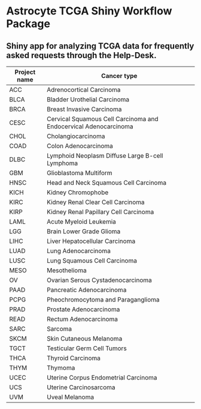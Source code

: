 # Astrocyte TCGA Shiny Workflow Package   

## Shiny app for analyzing TCGA data for frequently asked requests through the Help-Desk.   

Project name   |  Cancer type    
 ------------- | ------------  
ACC            | Adrenocortical Carcinoma
BLCA           | Bladder Urothelial Carcinoma
BRCA           | Breast Invasive Carcinoma
CESC           | Cervical Squamous Cell Carcinoma and Endocervical Adenocarcinoma
CHOL           | Cholangiocarcinoma
COAD		    | Colon Adenocarcinoma
DLBC		    | Lymphoid Neoplasm Diffuse Large B-cell Lymphoma
GBM		    | Glioblastoma Multiform
HNSC		    | Head and Neck Squamous Cell Carcinoma
KICH 		    | Kidney Chromophobe
KIRC	   	    | Kidney Renal Clear Cell Carcinoma
KIRP 		    | Kidney Renal Papillary Cell Carcinoma
LAML		    | Acute Myeloid Leukemia
LGG  		    | Brain Lower Grade Glioma
LIHC	        | Liver Hepatocellular Carcinoma
LUAD  		    | Lung Adenocarcinoma
LUSC           | Lung Squamous Cell Carcinoma
MESO		    | Mesothelioma
OV		        | Ovarian Serous Cystadenocarcinoma
PAAD		    | Pancreatic Adenocarcinoma
PCPG		    | Pheochromocytoma and Paraganglioma
PRAD   		| Prostate Adenocarcinoma
READ		    | Rectum Adenocarcinoma
SARC		    | Sarcoma
SKCM		    | Skin Cutaneous Melanoma
TGCT	 	    | Testicular Germ Cell Tumors
THCA 		    | Thyroid Carcinoma
THYM	 	    | Thymoma
UCEC		    | Uterine Corpus Endometrial Carcinoma
UCS	 	    | Uterine Carcinosarcoma
UVM	 	    |Uveal Melanoma
